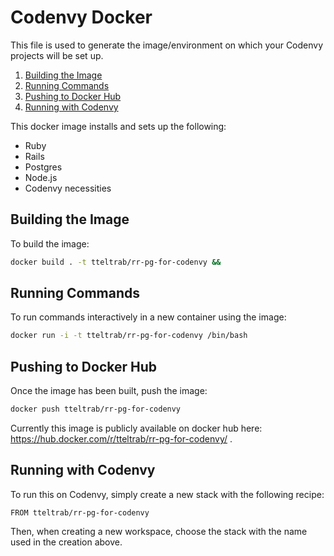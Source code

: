 # Codenvy Docker

This file is used to generate the image/environment on which your Codenvy projects will be set up.

1. [Building the Image](#building-the-image)
2. [Running Commands](#running-commands)
3. [Pushing to Docker Hub](#pushing-to-docker-hub)
4. [Running with Codenvy](#running-with-codenvy)

This docker image installs and sets up the following:
- Ruby
- Rails
- Postgres
- Node.js
- Codenvy necessities

## Building the Image

To build the image:

```sh
docker build . -t tteltrab/rr-pg-for-codenvy &&
```

## Running Commands

To run commands interactively in a new container using the image:

```sh
docker run -i -t tteltrab/rr-pg-for-codenvy /bin/bash
```

## Pushing to Docker Hub

Once the image has been built, push the image:

```sh
docker push tteltrab/rr-pg-for-codenvy
```

Currently this image is publicly available on docker hub here: <https://hub.docker.com/r/tteltrab/rr-pg-for-codenvy/> .

## Running with Codenvy

To run this on Codenvy, simply create a new stack with the following recipe:

```docker
FROM tteltrab/rr-pg-for-codenvy
```

Then, when creating a new workspace, choose the stack with the name used in the creation above.
